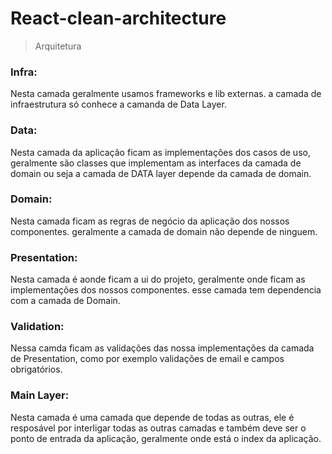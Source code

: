 # React-clean-architecture

> Arquitetura

### Infra:
Nesta camada geralmente usamos frameworks e lib externas.
a camada de infraestrutura só conhece a camanda de Data Layer.

### Data:
Nesta camada da aplicação ficam as implementações dos casos de uso, geralmente
são classes que implementam as interfaces da camada de domain ou seja a camada
de DATA layer depende da camada de domain.

### Domain: 
Nesta camada ficam as regras de negócio da aplicação dos nossos componentes. 
geralmente a camada de domain não depende de ninguem.

### Presentation:
Nesta camada é aonde ficam a ui do projeto, geralmente onde ficam as 
implementações dos nossos componentes. esse camada tem dependencia com a camada
de Domain.

### Validation:
Nessa camda ficam as validações das nossa implementações da camada de 
Presentation, como por exemplo validações de email e campos obrigatórios.

### Main Layer:
Nesta camada é uma camada que depende de todas as outras, ele é resposável por
interligar todas as outras camadas e também deve ser o ponto de entrada
da aplicação, geralmente onde está o index da aplicação.
